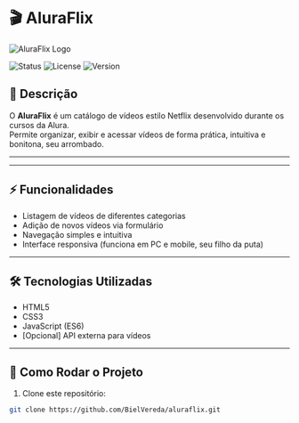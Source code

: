 # 🎬 AluraFlix

![AluraFlix Logo](https://via.placeholder.com/150x50.png?text=AluraFlix)

![Status](https://img.shields.io/badge/status-em%20desenvolvimento-yellow)
![License](https://img.shields.io/badge/license-MIT-blue)
![Version](https://img.shields.io/badge/version-1.0.0-green)

## 📖 Descrição

O **AluraFlix** é um catálogo de vídeos estilo Netflix desenvolvido durante os cursos da Alura.  
Permite organizar, exibir e acessar vídeos de forma prática, intuitiva e bonitona, seu arrombado.  

---


---

## ⚡ Funcionalidades

- Listagem de vídeos de diferentes categorias  
- Adição de novos vídeos via formulário  
- Navegação simples e intuitiva  
- Interface responsiva (funciona em PC e mobile, seu filho da puta)

---

## 🛠️ Tecnologias Utilizadas

- HTML5  
- CSS3  
- JavaScript (ES6)  
- [Opcional] API externa para vídeos

---

## 🚀 Como Rodar o Projeto

1. Clone este repositório:  
```bash
git clone https://github.com/BielVereda/aluraflix.git

